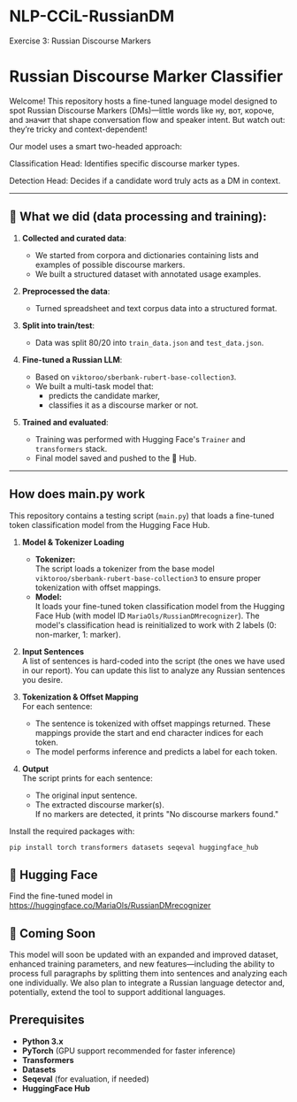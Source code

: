 # NLP-CCiL-RussianDM
Exercise 3: Russian Discourse Markers
# Russian Discourse Marker Classifier

Welcome! This repository hosts a fine-tuned language model designed to spot Russian Discourse Markers (DMs)—little words like ну, вот, короче, and значит that shape conversation flow and speaker intent. But watch out: they’re tricky and context-dependent!

Our model uses a smart two-headed approach:

Classification Head: Identifies specific discourse marker types.

Detection Head: Decides if a candidate word truly acts as a DM in context.

---

## 🧾 What we did (data processing and training):

1. **Collected and curated data**:
   - We started from corpora and dictionaries containing lists and examples of possible discourse markers.
   - We built a structured dataset with annotated usage examples.

2. **Preprocessed the data**:
   - Turned spreadsheet and text corpus data into a structured format.

3. **Split into train/test**:
   - Data was split 80/20 into `train_data.json` and `test_data.json`.

4. **Fine-tuned a Russian LLM**:
   - Based on `viktoroo/sberbank-rubert-base-collection3`.
   - We built a multi-task model that:
     - predicts the candidate marker,
     - classifies it as a discourse marker or not.

5. **Trained and evaluated**:
   - Training was performed with Hugging Face's `Trainer` and `transformers` stack.
   - Final model saved and pushed to the 🤗 Hub.

---

## How does main.py work

This repository contains a testing script (`main.py`) that loads a fine-tuned token classification model from the Hugging Face Hub.

1. **Model & Tokenizer Loading**  
   - **Tokenizer:**  
     The script loads a tokenizer from the base model `viktoroo/sberbank-rubert-base-collection3` to ensure proper tokenization with offset mappings.
   - **Model:**  
     It loads your fine-tuned token classification model from the Hugging Face Hub (with model ID `MariaOls/RussianDMrecognizer`). The model's classification head is reinitialized to work with 2 labels (0: non-marker, 1: marker).

2. **Input Sentences**  
   A list of sentences is hard-coded into the script (the ones we have used in our report). You can update this list to analyze any Russian sentences you desire.

3. **Tokenization & Offset Mapping**  
   For each sentence:
   - The sentence is tokenized with offset mappings returned. These mappings provide the start and end character indices for each token.
   - The model performs inference and predicts a label for each token.

4. **Output**  
   The script prints for each sentence:
   - The original input sentence.
   - The extracted discourse marker(s).  
   If no markers are detected, it prints "No discourse markers found."


Install the required packages with:

```bash
pip install torch transformers datasets seqeval huggingface_hub
```

## 🤗 Hugging Face
Find the fine-tuned model in https://huggingface.co/MariaOls/RussianDMrecognizer

## 📍 Coming Soon

This model will soon be updated with an expanded and improved dataset, enhanced training parameters, and new features—including the ability to process full paragraphs by splitting them into sentences and analyzing each one individually. We also plan to integrate a Russian language detector and, potentially, extend the tool to support additional languages.

## Prerequisites

- **Python 3.x**
- **PyTorch** (GPU support recommended for faster inference)
- **Transformers**
- **Datasets**
- **Seqeval** (for evaluation, if needed)
- **HuggingFace Hub**



